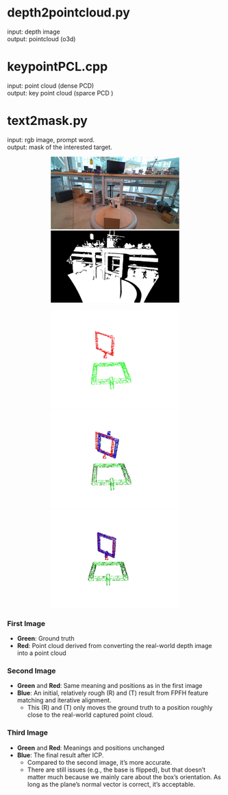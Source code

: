 # depth2pointcloud.py 
input: depth image \
output: pointcloud (o3d) 

# keypointPCL.cpp
input: point cloud (dense PCD) \
output: key point cloud (sparce PCD ) 

# text2mask.py 
input: rgb image, prompt word. \
output: mask of the interested target. 



<!-- 并排显示前两张图 -->
<p align="center">
  <img src="./media/rgb.png" alt="rgb_image" width="300" style="display:inline-block;" />
  <img src="./media/depth.png" alt="depth_image" width="300" style="display:inline-block;" />
</p>

<!-- 并排显示后三张图 -->
<p align="center">
  <img src="./media/1.png" alt="image_1" width="300" style="display:inline-block;" />
  <img src="./media/2.png" alt="image_2" width="300" style="display:inline-block;" />
  <img src="./media/3.png" alt="image_3" width="300" style="display:inline-block;" />
</p>

### First Image
- **Green**: Ground truth  
- **Red**: Point cloud derived from converting the real-world depth image into a point cloud  

### Second Image
- **Green** and **Red**: Same meaning and positions as in the first image  
- **Blue**: An initial, relatively rough \(R\) and \(T\) result from FPFH feature matching and iterative alignment.  
  - This \(R\) and \(T\) only moves the ground truth to a position roughly close to the real-world captured point cloud.  

### Third Image
- **Green** and **Red**: Meanings and positions unchanged  
- **Blue**: The final result after ICP.  
  - Compared to the second image, it’s more accurate.  
  - There are still issues (e.g., the base is flipped), but that doesn’t matter much because we mainly care about the box’s orientation. As long as the plane’s normal vector is correct, it’s acceptable.
